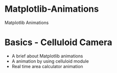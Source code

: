 # Matplotlib-Animations
Matplotlib Animations 


# Basics - Celluloid Camera
- A brief about Matplotlib animations
- A animation by using celluloid module
- Real time area calculator animation
